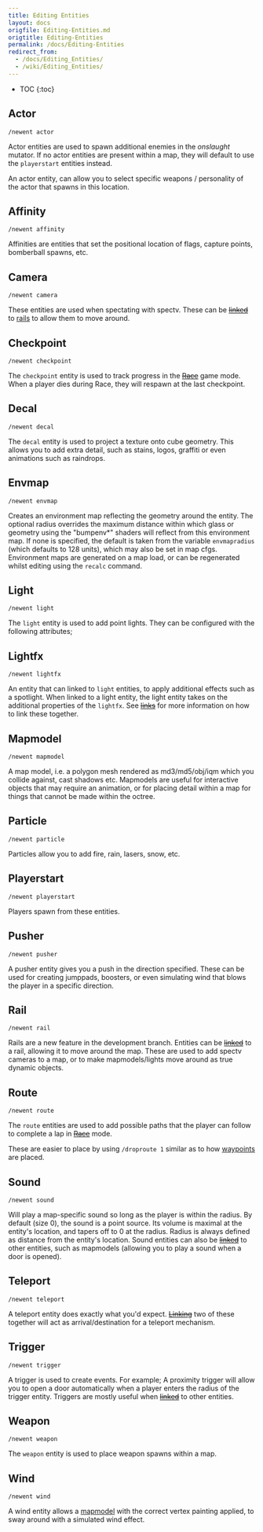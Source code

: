 ```yaml
---
title: Editing Entities
layout: docs
origfile: Editing-Entities.md
origtitle: Editing-Entities
permalink: /docs/Editing-Entities
redirect_from:
  - /docs/Editing_Entities/
  - /wiki/Editing_Entities/
---
```

* TOC
{:toc}
## Actor

`/newent actor`

Actor entities are used to spawn additional enemies in the *onslaught* mutator. If no actor entities are present within a map, they will default to use the `playerstart` entities instead.

An actor entity, can allow you to select specific weapons / personality of the actor that spawns in this location.

## Affinity

`/newent affinity`

Affinities are entities that set the positional location of flags, capture points, bomberball spawns,  etc. 

## Camera

`/newent camera`

These entities are used when spectating with spectv. These can be ~~[linked](Editing-Linking)~~ to [rails](#rails) to allow them to move around.

## Checkpoint

`/newent checkpoint`

The `checkpoint` entity is used to track progress in the ~~[Race](Race)~~ game mode. When a player dies during Race, they will respawn at the last checkpoint.

## Decal

`/newent decal`

The `decal` entity is used to project a texture onto cube geometry. This allows you to add extra detail, such as stains, logos, graffiti or even animations such as raindrops.

## Envmap

`/newent envmap`

Creates an environment map reflecting the geometry around the entity.  The optional radius overrides the maximum distance within which glass or geometry using the  "bumpenv*" shaders will reflect from this environment map. If none is specified, the default is taken from the variable `envmapradius` (which defaults to 128 units), which may also be set in map cfgs. Environment maps are generated on a map load, or can be regenerated whilst editing using the `recalc` command. 

## Light

`/newent light`

The `light` entity is used to add point lights. They can be configured with the following attributes;

## Lightfx

`/newent lightfx`

An entity that can linked to `light` entities, to apply additional effects such as a spotlight. When linked to a light entity, the light entity takes on the additional properties of the `lightfx`. See ~~[links](Editing-Linking)~~ for more information on how to link these together.

## Mapmodel

`/newent mapmodel`

A map model, i.e. a polygon mesh rendered as md3/md5/obj/iqm which you collide against, cast shadows etc. Mapmodels are useful for interactive objects that may require an animation, or for placing detail within a map for things that cannot be made within the octree.

## Particle

`/newent particle`

Particles allow you to add fire, rain, lasers, snow, etc.

## Playerstart

`/newent playerstart`

Players spawn from these entities.

## Pusher

`/newent pusher`

A pusher entity gives you a push in the direction specified. These can be used for creating jumppads, boosters, or even simulating wind that blows the player in a specific direction.

## Rail

`/newent rail`

Rails are a new feature in the development branch. Entities can be ~~[linked](Editing-Linking)~~ to a rail, allowing it to move around the map. These are used to add spectv cameras to a map, or to make mapmodels/lights move around as true dynamic objects.

## Route

`/newent route`

The `route` entities are used to add possible paths that the player can follow to complete a lap in ~~[Race](Race)~~ mode. 

These are easier to place by using `/droproute 1` similar as to how [waypoints](Editing-Waypoints) are placed.

## Sound

`/newent sound`

Will play a map-specific sound so long as the player is within the radius. By default (size 0), the sound is a point source. Its volume is maximal at the entity's location, and tapers off to 0 at the radius. Radius is always defined as distance from the entity's location. Sound entities can also be ~~[linked](Editing-Linking)~~ to other entities, such as mapmodels (allowing you to play a sound when a door is opened).

## Teleport

`/newent teleport`

A teleport entity does exactly what you'd expect. ~~[Linking](Editing-Linking)~~ two of these together will act as arrival/destination for a teleport mechanism.

## Trigger

`/newent trigger`

A trigger is used to create events. For example; A proximity trigger will allow you to open a door automatically when a player enters the radius of the trigger entity. Triggers are mostly useful when ~~[linked](Editing-Linking)~~ to other entities.

## Weapon

`/newent weapon`

The `weapon` entity is used to place weapon spawns within a map. 

## Wind

`/newent wind`

A wind entity allows a [mapmodel](#mapmodel) with the correct vertex painting applied, to sway around with a simulated wind effect.
